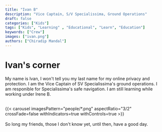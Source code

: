 ```yaml
---
title: "Ivan B"
description: "Vice Captain, S/V Specialissima, Ground Operations"
draft: false
categories: ["Kids"]
tags: ["Kids", "Learning" , "Educational", "Learn", "Education"]
keywords: ["Crew"]
images: ["ivan.png"]
authors: ["Chiradip Mandal"]
---
```


# Ivan's corner
My name is Ivan, I won't tell you my last name for my online privacy and protection. I am the Vice Captain of SV Specialissima's ground operations. I am responible for Specialissima's safe navigation. I am still learning while working under Irene B. 

<br>

<div class="w-50 mx-auto">
    {{< carousel imagesPattern="people/*.png" aspectRatio="3/2" crossFade=false withIndicators=true withControls=true >}}
</div>

<br>
So long my friends, those I don't know yet, until then, have a good day.
